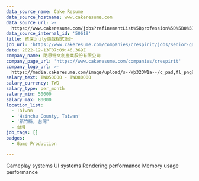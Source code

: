```yaml
---
data_source_name: Cake Resume
data_source_hostname: www.cakeresume.com
data_source_url: >-
  https://www.cakeresume.com/jobs?refinementList%5Bprofession%5D%5B0%5D=game-production&range%5Bsalary_range%5D%5Bmin%5D=1000000
data_source_internal_id: '50619'
title: 資深Unity遊戲程式設計
job_url: 'https://www.cakeresume.com/companies/crespirit/jobs/senior-game-program'
date: 2022-12-13T07:09:46.369Z
company_name: 酷思特文創產業股份有限公司
company_page_url: 'https://www.cakeresume.com/companies/crespirit'
company_logo_url: >-
  https://media.cakeresume.com/image/upload/s--Wp32OW1a--/c_pad,fl_png8,h_200,w_200/v1646120170/vkbijk1c4hlntoqquhvv.png
salary_text: TWD50000 - TWD80000
salary_currency: TWD
salary_type: per_month
salary_min: 50000
salary_max: 80000
location_list:
  - Taiwan
  - 'Hsinchu County, Taiwan'
  - '新竹縣, 台灣'
  - 台灣
job_tags: []
badges:
  - Game Production

---
```


Gameplay systems UI systems Rendering performance Memory usage performance